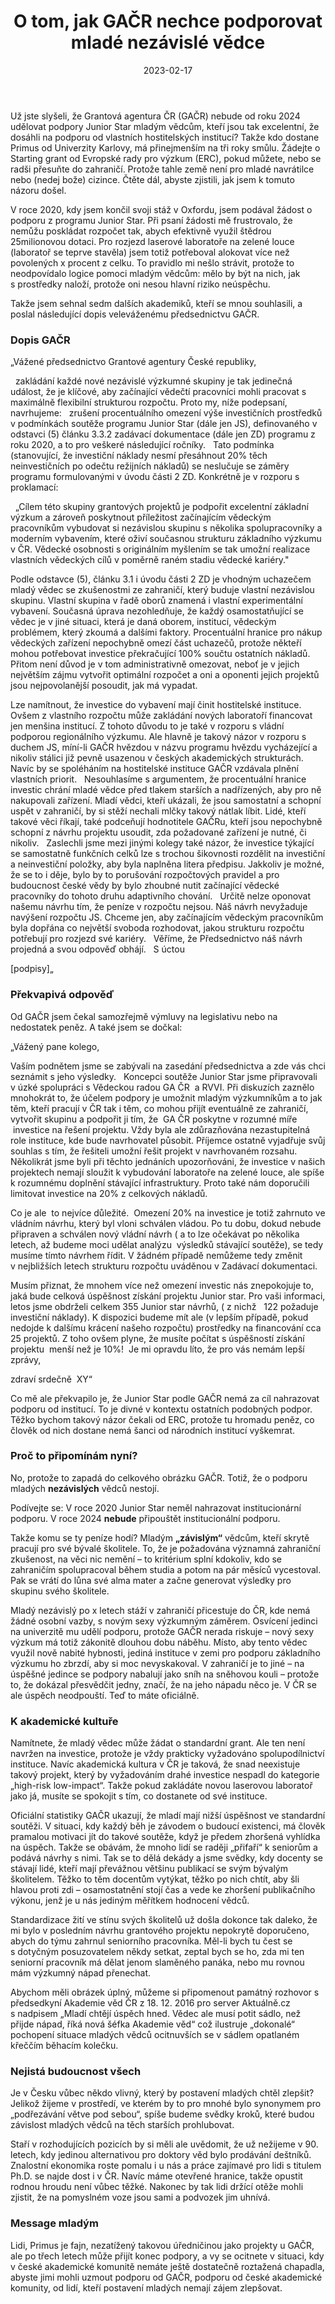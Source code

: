 ﻿---
title: 'O tom, jak GAČR nechce podporovat mladé nezávislé vědce'
date: 2023-02-17
permalink: /posts/2023/02/gacr-js/
tags:
  - early-career
  - Czechia
  - funding
  - trouble
---

Už jste slyšeli, že Grantová agentura ČR (GAČR) nebude od roku 2024 udělovat podpory Junior Star mladým vědcům, kteří jsou tak excelentní, že dosáhli na podporu od vlastních hostitelských institucí? Takže kdo dostane Primus od Univerzity Karlovy, má přinejmenším na tři roky smůlu. Žádejte o Starting grant od Evropské rady pro výzkum (ERC), pokud můžete, nebo se radši přesuňte do zahraničí. Protože tahle země není pro mladé navrátilce nebo (nedej bože) cizince. Čtěte dál, abyste zjistili, jak jsem k tomuto názoru došel.

V roce 2020, kdy jsem končil svoji stáž v Oxfordu, jsem podával žádost o podporu z programu Junior Star. Při psaní žádosti mě frustrovalo, že nemůžu poskládat rozpočet tak, abych efektivně využil štědrou 25milionovou dotaci. Pro rozjezd laserové laboratoře na zelené louce (laboratoř se teprve stavěla)  jsem totiž potřeboval alokovat více než povolených x procent z celku. To pravidlo mi nešlo strávit, protože to neodpovídalo logice pomoci mladým vědcům: mělo by být na nich, jak s prostředky naloží, protože oni nesou hlavní riziko neúspěchu.

Takže jsem sehnal sedm dalších akademiků, kteří se mnou souhlasili, a poslal následující dopis veleváženému předsednictvu GAČR.

### Dopis GAČR

„Vážené předsednictvo Grantové agentury České republiky,

 
zakládání každé nové nezávislé výzkumné skupiny je tak jedinečná událost, že je klíčové, aby začínající vědečtí pracovníci mohli pracovat s maximálně flexibilní strukturou rozpočtu. Proto my, níže podepsaní, navrhujeme:
 
zrušení procentuálního omezení výše investičních prostředků v podmínkách soutěže programu Junior Star (dále jen JS), definovaného v odstavci (5) článku 3.3.2 zadávací dokumentace (dále jen ZD) programu z roku 2020, a to pro veškeré následující ročníky.
 
Tato podmínka (stanovující, že investiční náklady nesmí přesáhnout 20% těch neinvestičních po odečtu režijních nákladů) se neslučuje se záměry programu formulovanými v úvodu části 2 ZD. Konkrétně je v rozporu s proklamací:

 
„Cílem této skupiny grantových projektů je podpořit excelentní základní výzkum a zároveň poskytnout příležitost začínajícím vědeckým pracovníkům vybudovat si nezávislou skupinu s několika spolupracovníky a moderním vybavením, které oživí současnou strukturu základního výzkumu v ČR. Vědecké osobnosti s originálním myšlením se tak umožní realizace vlastních vědeckých cílů v poměrně raném stadiu vědecké kariéry."

Podle odstavce (5), článku 3.1 i úvodu části 2 ZD je vhodným uchazečem mladý vědec se zkušenostmi ze zahraničí, který buduje vlastní nezávislou skupinu. Vlastní skupina v řadě oborů znamená i vlastní experimentální vybavení. Současná úprava nezohledňuje, že každý osamostatňující se vědec je v jiné situaci, která je daná oborem, institucí, vědeckým problémem, který zkoumá a dalšími faktory. Procentuální hranice pro nákup vědeckých zařízení nepochybně omezí část uchazečů, protože někteří mohou potřebovat investice překračující 100% součtu ostatních nákladů. Přitom není důvod je v tom administrativně omezovat, neboť je v jejich největším zájmu vytvořit optimální rozpočet a oni a oponenti jejich projektů jsou nejpovolanější posoudit, jak má vypadat.

Lze namítnout, že investice do vybavení mají činit hostitelské instituce. Ovšem z vlastního rozpočtu může zakládání nových laboratoří financovat jen menšina institucí. Z tohoto důvodu to je také v rozporu s vládní podporou regionálního výzkumu. Ale hlavně je takový názor v rozporu s duchem JS, míní-li GAČR hvězdou v názvu programu hvězdu vycházející a nikoliv stálici již pevně usazenou v českých akademických strukturách. Navíc by se spoléháním na hostitelské instituce GAČR vzdávala plnění vlastních priorit.
 
Nesouhlasíme s argumentem, že procentuální hranice investic chrání mladé vědce před tlakem starších a nadřízených, aby pro ně nakupovali zařízení. Mladí vědci, kteří ukázali, že jsou samostatní a schopní uspět v zahraničí, by si stěží nechali mlčky takový nátlak líbit. Lidé, kteří takové věci říkají, také podceňují hodnotitele GAČRu, kteří jsou nepochybně schopní z návrhu projektu usoudit, zda požadované zařízení je nutné, či nikoliv.
 
Zaslechli jsme mezi jinými kolegy také názor, že investice týkající se samostatně funkčních celků lze s trochou šikovnosti rozdělit na investiční a neinvestiční položky, aby byla naplněna litera předpisu. Jakkoliv je možné, že se to i děje, bylo by to porušování rozpočtových pravidel a pro budoucnost české vědy by bylo zhoubné nutit začínající vědecké pracovníky do tohoto druhu adaptivního chování.
 
Určitě nelze oponovat našemu návrhu tím, že peníze v rozpočtu nejsou. Náš návrh nevyžaduje navýšení rozpočtu JS. Chceme jen, aby začínajícím vědeckým pracovníkům byla dopřána co největší svoboda rozhodovat, jakou strukturu rozpočtu potřebují pro rozjezd své kariéry.
 
Věříme, že Předsednictvo náš návrh projedná a svou odpověď obhájí.
 
S úctou


[podpisy]„


### Překvapivá odpověď

Od GAČR jsem čekal samozřejmě výmluvy na legislativu nebo na nedostatek peněz. A také jsem se dočkal:

„Vážený pane kolego,

Vaším podnětem jsme se zabývali na zasedání předsednictva a zde vás chci seznámit s jeho výsledky.
 
Koncepci soutěže Junior Star jsme připravovali v úzké spolupráci s Vědeckou radou GA ČR  a RVVI. Při diskuzích zaznělo mnohokrát to, že účelem podpory je umožnit mladým výzkumníkům a to jak těm, kteří pracují v ČR tak i těm, co mohou přijít eventuálně ze zahraničí, vytvořit skupinu a podpořit ji tím, že  GA ČR poskytne v rozumné míře  investice na řešení projektu. Vždy byla ale zdůrazňována nezastupitelná role instituce, kde bude navrhovatel působit. Příjemce ostatně vyjadřuje svůj souhlas s tím, že řešiteli umožní řešit projekt v navrhovaném rozsahu. Několikrát jsme byli při těchto jednáních upozorňováni, že investice v našich projektech nemají sloužit k vybudování laboratoře na zelené louce, ale spíše k rozumnému doplnění stávající infrastruktury. Proto také nám doporučili limitovat investice na 20% z celkových nákladů.

Co je ale  to nejvíce důležité.  Omezení 20% na investice je totiž zahrnuto ve vládním návrhu, který byl vloni schválen vládou. Po tu dobu, dokud nebude připraven a schválen nový vládní návrh ( a to lze očekávat po několika letech, až budeme moci udělat analýzu  výsledků stávající soutěže), se tedy musíme tímto návrhem řídit. V žádném případě nemůžeme tedy změnit v nejbližších letech strukturu rozpočtu uváděnou v Zadávací dokumentaci.

Musím přiznat, že mnohem více než omezení investic nás znepokojuje to, jaká bude celková úspěšnost získání projektu Junior star. Pro vaši informaci, letos jsme obdrželi celkem 355 Junior star návrhů, ( z nichž   122 požaduje investiční náklady). K dispozici budeme mít ale (v lepším případě, pokud nedojde k dalšímu krácení našeho rozpočtu) prostředky na financování cca 25 projektů. Z toho ovšem plyne, že musíte počítat s úspěšností získání projektu  menší než je 10%!  Je mi opravdu líto, že pro vás nemám lepší zprávy, 

zdraví srdečně 
XY“

Co mě ale překvapilo je, že Junior Star podle GAČR nemá za cíl nahrazovat podporu od institucí. To je divné v kontextu ostatních podobných podpor. Těžko bychom takový názor čekali od ERC, protože tu hromadu peněz, co člověk od nich dostane nemá šanci od národních institucí vyškemrat.

### Proč to připomínám nyní?

No, protože to zapadá do celkového obrázku GAČR. Totiž, že o podporu mladých **nezávislých** vědců nestojí. 

Podívejte se: V roce 2020 Junior Star neměl nahrazovat institucionární podporu. V roce 2024 **nebude** připouštět institucionální podporu.

Takže komu se ty peníze hodí? Mladým **„závislým“** vědcům, kteří skrytě pracují pro své bývalé školitele. To, že je požadována významná zahraniční zkušenost, na věci nic nemění – to kritérium splní kdokoliv, kdo se zahraničím spolupracoval během studia a potom na pár měsíců vycestoval. Pak se vrátí do lůna své alma mater a začne generovat výsledky pro skupinu svého školitele.

Mladý nezávislý po x letech stáží v zahraničí přicestuje do ČR, kde nemá žádné osobní vazby, s novým sexy výzkumným záměrem. Osvícení jedinci na univerzitě mu udělí podporu, protože GAČR nerada riskuje – nový sexy výzkum má totiž zákonitě dlouhou dobu náběhu. Místo, aby tento vědec využil nově nabité hybnosti, jediná instituce v zemi pro podporu základního výzkumu ho zbrzdí, aby si moc nevyskakoval. V zahraničí je to jiné – na úspěšné jedince se podpory nabalují jako sníh na sněhovou kouli – protože to, že dokázal přesvědčit jedny, značí, že na jeho nápadu něco je. V ČR se ale úspěch neodpouští. Teď to máte oficiálně.

### K akademické kultuře

Namítnete, že mladý vědec může žádat o standardní grant. Ale ten není navržen na investice, protože je vždy prakticky vyžadováno spolupodílnictví instituce. Navíc akademická kultura v ČR je taková, že snad neexistuje takový projekt, který by vyžadováním drahé investice nespadl do kategorie „high-risk low-impact“. Takže pokud zakládáte novou laserovou laboratoř jako já, musíte se spokojit s tím, co dostanete od své instituce.

Oficiální statistiky GAČR ukazují, že mladí mají nižší úspěšnost ve standardní soutěži. V situaci, kdy každý běh je závodem o budoucí existenci, má člověk pramalou motivaci jít do takové soutěže, když je předem zhoršená vyhlídka na úspěch. Takže se obávám, že mnoho lidí se raději „přifaří“ k seniorům a podává návrhy s nimi. Tak se to dělá dekády a jsme svědky, kdy docenty se stávají lidé, kteří mají převážnou většinu publikací se svým bývalým školitelem. Těžko to těm docentům vytýkat, těžko po nich chtít, aby šli hlavou proti zdi – osamostatnění stojí čas a vede ke zhoršení publikačního výkonu, jenž je u nás jediným měřítkem hodnocení vědců.

Standardizace žití ve stínu svých školitelů už došla dokonce tak daleko, že mi bylo v posledním návrhu grantového projektu nepokrytě doporučeno, abych do týmu zahrnul seniorního pracovníka. Měl-li bych  tu čest se s dotyčným posuzovatelem někdy setkat, zeptal bych se ho, zda mi ten seniorní pracovník má dělat jenom slaměného panáka, nebo mu rovnou mám výzkumný nápad přenechat.

Abychom měli obrázek úplný, můžeme si připomenout památný rozhovor s předsedkyní Akademie věd ČR z 18. 12. 2016 pro server Aktuálně.cz s nadpisem „Mladí chtějí úspěch hned. Vědec ale musí potit sádlo, než přijde nápad, říká nová šéfka Akademie věd“ což ilustruje „dokonalé“ pochopení situace mladých vědců ocitnuvších se v sádlem opatlaném křeččím běhacím kolečku.

### Nejistá budoucnost všech

Je v Česku vůbec někdo vlivný, který by postavení mladých chtěl zlepšit? Jelikož žijeme v prostředí, ve kterém by to pro mnohé bylo synonymem pro „podřezávání větve pod sebou“, spíše budeme svědky kroků, které budou závislost mladých vědců na těch starších prohlubovat. 

Staří v rozhodujících pozicích by si měli ale uvědomit, že už nežijeme v 90. letech, kdy jedinou alternativou pro doktory věd bylo prodávání deštníků. Znalostní ekonomika roste pomalu i u nás a práce zajímavé pro lidi s titulem Ph.D. se najde dost i v ČR. Navíc máme otevřené hranice, takže opustit rodnou hroudu není vůbec těžké. Nakonec by tak lidi držící otěže mohli zjistit, že na pomyslném voze jsou sami a podvozek jim uhnívá.

### Message mladým

Lidi, Primus je fajn, nezatížený takovou úředničinou jako projekty u GAČR, ale po třech letech může přijít konec podpory, a vy se ocitnete v situaci, kdy v české akademické komunitě nemáte ještě dostatečně roztažená chapadla, abyste jimi mohli uzmout podporu od GAČR, podporu od české akademické komunity, od lidí, kteří postavení mladých nemají zájem zlepšovat.
